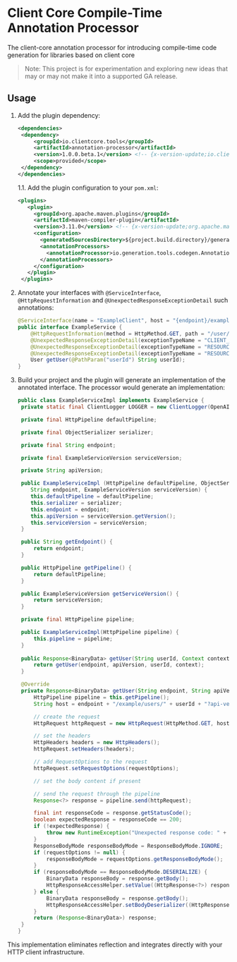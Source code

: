 # Client Core Compile-Time Annotation Processor

The client-core annotation processor for introducing compile-time code generation for libraries based on client core
>Note: This project is for experimentation and exploring new ideas that may or may not make it into a supported GA release.

## Usage

1. Add the plugin dependency:
   ```xml
   <dependencies>
    <dependency>
        <groupId>io.clientcore.tools</groupId>
        <artifactId>annotation-processor</artifactId>
        <version>1.0.0.beta.1</version> <!-- {x-version-update;io.clientcore.tools:annotation-processor;external_dependency} -->
        <scope>provided</scope>
    </dependency>
   </dependencies>
   ```
   1.1. Add the plugin configuration to your `pom.xml`:
   ```xml
   <plugins>
      <plugin>
        <groupId>org.apache.maven.plugins</groupId>
        <artifactId>maven-compiler-plugin</artifactId>
        <version>3.11.0</version> <!-- {x-version-update;org.apache.maven.plugins:maven-compiler-plugin;external_dependency} -->
        <configuration>
          <generatedSourcesDirectory>${project.build.directory}/generated-sources/</generatedSourcesDirectory>
          <annotationProcessors>
            <annotationProcessor>io.generation.tools.codegen.AnnotationProcessor</annotationProcessor>
          </annotationProcessors>
        </configuration>
      </plugin>
    </plugins>
   ```
2. Annotate your interfaces with `@ServiceInterface`,  `@HttpRequestInformation` and 
   `@UnexpectedResponseExceptionDetail` such annotations:
   ```java 
   @ServiceInterface(name = "ExampleClient", host = "{endpoint}/example")
   public interface ExampleService {
       @HttpRequestInformation(method = HttpMethod.GET, path = "/user/{userId}", expectedStatusCodes = { 200 })
       @UnexpectedResponseExceptionDetail(exceptionTypeName = "CLIENT_AUTHENTICATION", statusCode = { 401 })
       @UnexpectedResponseExceptionDetail(exceptionTypeName = "RESOURCE_NOT_FOUND", statusCode = { 404 })
       @UnexpectedResponseExceptionDetail(exceptionTypeName = "RESOURCE_MODIFIED", statusCode = { 409 })
       User getUser(@PathParam("userId") String userId);
   }
   ```

3. Build your project and the plugin will generate an implementation of the annotated interface.
   The processor would generate an implementation:
   ```java
   public class ExampleServiceImpl implements ExampleService {
    private static final ClientLogger LOGGER = new ClientLogger(OpenAIClientServiceImpl.class);

    private final HttpPipeline defaultPipeline;

    private final ObjectSerializer serializer;

    private final String endpoint;

    private final ExampleServiceVersion serviceVersion;

    private String apiVersion;

    public ExampleServiceImpl (HttpPipeline defaultPipeline, ObjectSerializer serializer,
       String endpoint, ExampleServiceVersion serviceVersion) {
       this.defaultPipeline = defaultPipeline;
       this.serializer = serializer;
       this.endpoint = endpoint;
       this.apiVersion = serviceVersion.getVersion();
       this.serviceVersion = serviceVersion;
    }

    public String getEndpoint() {
        return endpoint;
    }

    public HttpPipeline getPipeline() {    
        return defaultPipeline;
    }

    public ExampleServiceVersion getServiceVersion() {
        return serviceVersion;
    }

    private final HttpPipeline pipeline;

    public ExampleServiceImpl(HttpPipeline pipeline) {
        this.pipeline = pipeline;
    }
      
    public Response<BinaryData> getUser(String userId, Context context) {
        return getUser(endpoint, apiVersion, userId, context);
    }

    @Override
    private Response<BinaryData> getUser(String endpoint, String apiVersion, String userId, Context context) {
        HttpPipeline pipeline = this.getPipeline();
        String host = endpoint + "/example/users/" + userId + "?api-version=" + apiVersion;

        // create the request
        HttpRequest httpRequest = new HttpRequest(HttpMethod.GET, host);

        // set the headers
        HttpHeaders headers = new HttpHeaders();
        httpRequest.setHeaders(headers);

        // add RequestOptions to the request
        httpRequest.setRequestOptions(requestOptions);

        // set the body content if present

        // send the request through the pipeline
        Response<?> response = pipeline.send(httpRequest);

        final int responseCode = response.getStatusCode();
        boolean expectedResponse = responseCode == 200;
        if (!expectedResponse) {
            throw new RuntimeException("Unexpected response code: " + responseCode);
        }
        ResponseBodyMode responseBodyMode = ResponseBodyMode.IGNORE;
        if (requestOptions != null) {
            responseBodyMode = requestOptions.getResponseBodyMode();
        }
        if (responseBodyMode == ResponseBodyMode.DESERIALIZE) {
            BinaryData responseBody = response.getBody();
            HttpResponseAccessHelper.setValue((HttpResponse<?>) response, responseBody);
        } else {
            BinaryData responseBody = response.getBody();
            HttpResponseAccessHelper.setBodyDeserializer((HttpResponse<?>) response, (body) -> responseBody);
        }
        return (Response<BinaryData>) response;
    }
   }
   ```
This implementation eliminates reflection and integrates directly with your HTTP client infrastructure.

